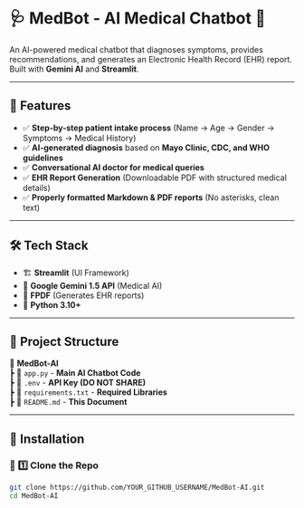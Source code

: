 # 🩺 MedBot - AI Medical Chatbot 🤖
An AI-powered medical chatbot that diagnoses symptoms, provides recommendations, and generates an Electronic Health Record (EHR) report. Built with **Gemini AI** and **Streamlit**.

---

## 🚀 Features
- ✅ **Step-by-step patient intake process** (Name → Age → Gender → Symptoms → Medical History)
- ✅ **AI-generated diagnosis** based on **Mayo Clinic, CDC, and WHO guidelines**
- ✅ **Conversational AI doctor for medical queries**
- ✅ **EHR Report Generation** (Downloadable PDF with structured medical details)
- ✅ **Properly formatted Markdown & PDF reports** (No asterisks, clean text)

---

## 🛠️ Tech Stack
- 🏗️ **Streamlit** (UI Framework)  
- 🤖 **Google Gemini 1.5 API** (Medical AI)  
- 📄 **FPDF** (Generates EHR reports)  
- 🐍 **Python 3.10+**  

---

## 📂 Project Structure  
📁 **MedBot-AI**  
┣ 📜 `app.py` - **Main AI Chatbot Code**  
┣ 📜 `.env` - **API Key (DO NOT SHARE)**  
┣ 📜 `requirements.txt` - **Required Libraries**  
┣ 📜 `README.md` - **This Document**  

---

## 📌 Installation
### 🔹 **1️⃣ Clone the Repo**
```bash
git clone https://github.com/YOUR_GITHUB_USERNAME/MedBot-AI.git
cd MedBot-AI
